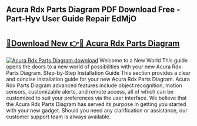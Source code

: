 ## Acura Rdx Parts Diagram PDF Download Free - Part-Hyv User Guide Repair EdMjO

# <h2><a href="http://dfmv2xn.blite.top/?on=Acura+Rdx+Parts+Diagram">🔗Download New 👉🔴 Acura Rdx Parts Diagram</a></h2>

[![Acura Rdx Parts Diagram download](https://i.imgur.com/lujVjoI.png)](http://dfmv2xn.blite.top/?on=Acura+Rdx+Parts+Diagram)
Welcome to a New World This guide opens the doors to a new world of possibilities with your new Acura Rdx Parts Diagram. Step-by-Step Installation Guide This section provides a clear and concise installation guide for your new Acura Rdx Parts Diagram. Acura Rdx Parts Diagram advanced features include object recognition, motion sensors, customizable alerts, and remote access, all of which can be customized to suit your preferences via the user interface. We believe that the Acura Rdx Parts Diagram has served its purpose in getting you started with your new gadget. Should you need any clarification or assistance, our customer support team is always available.
